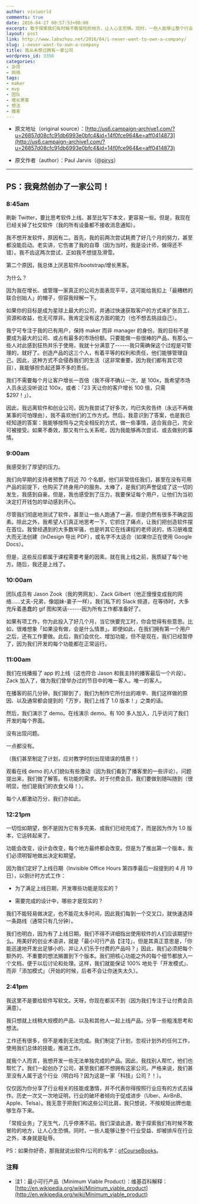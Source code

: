 ```yaml
---
author: viviworld
comments: true
date: 2016-04-27 00:57:53+00:00
excerpt: 敢于探索我们有时候不敢冒险的地方，让人心生恐惧。同时，一些人能够让整个行业受益、却被排斥在行业之外，本身就是耻辱。
layout: post
link: http://www.labazhou.net/2016/04/i-never-want-to-own-a-company/
slug: i-never-want-to-own-a-company
title: 我从未想过拥有一家公司
wordpress_id: 3356
categories:
- 杂项
- 网络
tags:
- maker
- mvp
- 团队
- 增长黑客
- 想法
- 播客
---
```



 	
  * 原文地址（original source）：[http://us6.campaign-archive1.com/?u=26857d08cfc91db6993e0bfc4&id=14f0fce964&e=aff0414873](http://us6.campaign-archive1.com/?u=26857d08cfc91db6993e0bfc4&id=14f0fce964&e=aff0414873)

 	
  * 原文作者（author）：Paul Jarvis（@[pjrvs](https://twitter.com/pjrvs)）





* * *





## PS：我竟然创办了一家公司！




### 8:45am


刷新 Twitter，要比思考软件上线、甚至比写下本文，更容易一些。但是，我现在已经关掉了社交软件（我的所有设备都不接收消息通知）。

我不想开发软件，原因有二。首先，我的前两次尝试耗费了好几个月的努力，甚至都没能启动。老实讲，它伤害了我的自尊（因为当时，我是设计师，做得还不错）。我不齿这两次尝试，正如我不想提及滑雪。

第二个原因，我总体上厌恶软件/bootstrap/增长黑客。

为什么？

因为我在增长、或管理一家真正的公司方面表现平平，这可能给我扣上「最糟糕的联合创始人」的帽子，但容我辩解一下。

如果你的目标是成为星球上最大的公司，并通过快速获取客户的方式来扩张员工、资源和收益，也无可厚非。我肯定没有这方面的能力（也不想去挑战自己）。

我宁可专注于我的已有用户，保持 maker 而非 manager 的身份。我的目标不是要成为最大的公司、或占有最多的市场份额。只要能做一些很棒的产品，有那么一些人对此感到狂热并乐于使用，我就十分满意了------我只需确保这个过程是可管理的，就好了。创造产品的这三个人，有着平等的权利和责任，他们能够管理自己。因此，这种方式不会侵吞我们的生活（这非常重要，因为我们都有其它项目），我能够担负起还算不多的责任。

我们不需要每个月让客户增长一百倍（我不得不确认一次，是 100x，我希望市场人员永远没听说过 100x，或者：「23 天让你的客户增长 100 倍，只需 $297！」）。

因此，我远离软件和创业公司，因为我尝试了好多次，均已失败告终（永远不再做某事的可怕理由），我不喜欢他们的工作方式。然后，我意识到了答案，也是我已经知道的答案：我能够按照与之完全相反的方式，做一些事情，适合我自己，完全可被接受。如果不奏效，那又有什么关系呢，因为我能够再次尝试、或去做别的事情。


### 9:00am


我感受到了厚望的压力。

我们向早期的支持者预售了将近 70 个名额，他们非常信任我们，甚至在没有可用产品的前提下，也购买了终身用户的服务。太棒了，是我们的声誉促成了这一切的发生，我感到自豪。但是，我也感受到了压力，我要保证每个用户，让他们为当初决定打开钱包的举动感到开心。

尽管我们彻底地测试了软件，甚至让一些人跑通了一遍，但是仍然有很多不确定因素。除此之外，我希望人们真正地思考一下，它抓住了痛点，让我们把创造软件摆在首位。我曾经遇到的大多数牢骚，也是听其它在线课程的老师说的，练习册难度大而无法创建（InDesign 导出 PDF），或名字不太适合（如果你正在使用 Google Docs）。

但是，这些反应都属于课程需要考量的因素。就在我上线之前，我质疑了每个地方。随后，我还是上线了。


### 10:00am


团队成员有 Jason Zook（我的男网友）、Zack Gilbert（他正慢慢变成我的网络……丈夫-兄弟，像姐妹-妻子一样）。我们私下的 Slack 频道，在等待时，大多充斥着愚蠢的 gif 图和笑话------因为所有工作都准备好了。

如果有项工作，你为此投入了好几个月，当它快要完工时，你会觉得有些意思。比如，很难想象「如果没有做，会是什么情景」。即便如此，在我们拥有第一个用户之后，还有工作要做。此后，我们会优化、增加功能，但不是现在，我们已经暂停了，因为我们开发的每个功能都在正常运行。


### 11:00am


我们在线播报了 app 的上线（这也符合 Jason 和我主持的播客最后一个片段）。Zack 加入了，做为我们曾举办过的节目中的唯一客人。唯一的客人。

在播客的前几分钟，我们聊到了，我们为制作它所付出的艰辛、我们这样做的原因、以及通常都会提到的「万岁，我们上线了 1.0 版本！」之类的话。

然后，我们演示了 demo。在线演示 demo。有 100 多人加入，几乎访问了我们开发的每个界面。

没有出现问题。

一点都没有。

（我们甚至制定了计划，应对教学时刻出现错误的情景！）

观看在线 demo 的人们貌似有些激动（因为我们看到了播客里的一些评论）。问题提出来，我们做了解答。有功能的需求。对于付费会员，我们要做到随叫随到（很明显，他们是我们的衣食父母！）。

每个人都激动万分，我们亦如此。


### 12:21pm


一切恰如期望，倒不是因为它有多完美、或我们已经完成了，而是因为作为 1.0 版本，它运转起来了。

功能会改变，设计会改变，每个地方最终都会改变。但是为了推出第一个版本，我们必须明智地做出决定和期望。

因为我们定好了上线日期（Invisible Office Hours 第四季最后一段提到的 4 月 19 日），以倒计时方式工作：



 	
  * 为了满足上线日期，开发哪些功能是现实的？

 	
  * 需要完成的设计中，哪些才是现实的？


我们不能轻易做决定，也不能花太多时间，因此我们每到一个交叉口，就快速选择一条路线（通常只有几分钟）。

我们也明白，因为有了上线日期，我们不得不详细指出使用软件的人们应该期望什么。用美好的创业术语讲，就是「最小可行产品【注1】」，但是其真正意思是，「你能迅速地开发出足够小的、并让人们乐于付费的产品吗？」因此，我们必须把每个额外的、不重要的想法搁置到下个版本。我们把核心功能之外的每个细节都放入一个文档，便于以后讨论和处理。这样，我们就能保证 100% 地处于「开发模式」、而非「添加模式」（开始的时候，后者不会让你迷失太久）。


### 2:41pm


我这里不是要给软件写软文。天呀，你现在都买不到（因为我们专注于让付费会员满意）。

我只想就上线稍大规模的产品、以及和其他人一起上线产品，分享一些粗浅思考和想法。

工作还有很多，但不是难到无法完成。我们制定了计划，忽视计划外的任何工作，使用我们总体的技能，推进工作。

就我个人而言，我想开发一些无法单独完成的产品。因此，我找别人帮忙，他们也帮忙了。我们一起创办了公司，甚至我们都不想拥有这家公司。严格来说，我们甚至没有人属于这个行业（明白吗？因为这是一家「科技」公司？！）。

仅仅因为你分享了行业相关的技能或激情，并不代表你得按照行业应有的方式去操作。历史一次又一次地证明，行业的破坏者倾向于促成进步（Uber、AirBnB、Apple、Telsa）。我无意于把我们和这些公司比肩，我只想说，不按规矩出牌也能够生存下来。

「常规业务」了无生气，几乎停滞不前。我们深谙此道，敢于探索我们有时候不敢冒险的地方，让人心生恐惧。同时，一些人能够让整个行业受益、却被排斥在行业之外，本身就是耻辱。

PS：如果你好奇，那我就说出软件/公司的名字：[ofCourseBooks](https://ofcoursebooks.com/)。


### 注释

* 注1：最小可行产品（Minimum Viable Product）：维基百科解释：[http://en.wikipedia.org/wiki/Minimum_viable_product](http://en.wikipedia.org/wiki/Minimum_viable_product) 
